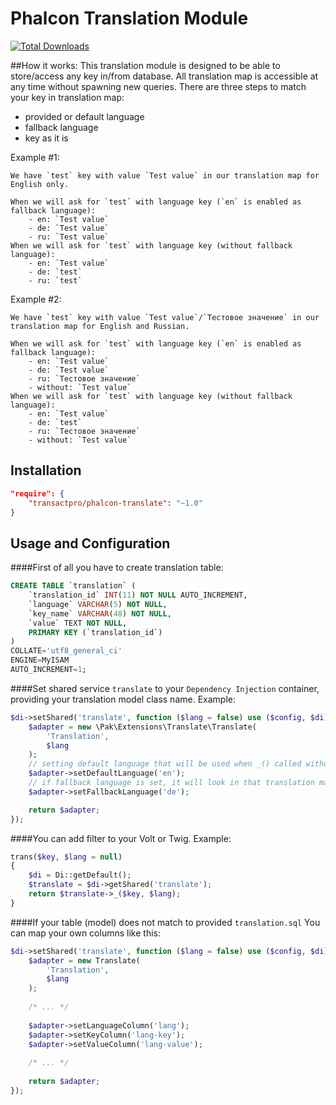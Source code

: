 Phalcon Translation Module 
=====
[![Total Downloads](https://poser.pugx.org/transactpro/phalcon-debug-widget/downloads.png)](https://packagist.org/packages/transactpro/phalcon-debug-widget)

##How it works:
This translation module is designed to be able to store/access any key in/from database. All translation map is accessible at any time without spawning new queries.
There are three steps to match your key in translation map:
- provided or default language
- fallback language
- key as it is

Example #1: 

    We have `test` key with value `Test value` in our translation map for English only. 
    
    When we will ask for `test` with language key (`en` is enabled as fallback language):
        - en: `Test value`
        - de: `Test value`
        - ru: `Test value`
    When we will ask for `test` with language key (without fallback language):
        - en: `Test value`
        - de: `test`
        - ru: `test`

Example #2: 

    We have `test` key with value `Test value`/`Тестовое значение` in our translation map for English and Russian. 
    
    When we will ask for `test` with language key (`en` is enabled as fallback language):
        - en: `Test value`
        - de: `Test value`
        - ru: `Тестовое значение`
        - without: `Test value`
    When we will ask for `test` with language key (without fallback language):
        - en: `Test value`
        - de: `test`
        - ru: `Тестовое значение`
        - without: `Test value`

## Installation

```json
"require": {
	"transactpro/phalcon-translate": "~1.0"
}
```

## Usage and Configuration

####First of all you have to create translation table:
```sql
CREATE TABLE `translation` (
	`translation_id` INT(11) NOT NULL AUTO_INCREMENT,
	`language` VARCHAR(5) NOT NULL,
	`key_name` VARCHAR(48) NOT NULL,
	`value` TEXT NOT NULL,
	PRIMARY KEY (`translation_id`)
)
COLLATE='utf8_general_ci'
ENGINE=MyISAM
AUTO_INCREMENT=1;
```

####Set shared service `translate` to your `Dependency Injection` container, providing your translation model class name. 
Example:
```php
$di->setShared('translate', function ($lang = false) use ($config, $di) {
    $adapter = new \Pak\Extensions\Translate\Translate(
        'Translation',
        $lang
    );
    // setting default language that will be used when _() called without language parameter
    $adapter->setDefaultLanguage('en');
    // if fallback language is set, it will look in that translation map for value
    $adapter->setFallbackLanguage('de');

    return $adapter;
});
```

####You can add filter to your Volt or Twig. 
Example:
```php
trans($key, $lang = null)
{
    $di = Di::getDefault();
    $translate = $di->getShared('translate');
    return $translate->_($key, $lang);
}
```

####If your table (model) does not match to provided `translation.sql`
You can map your own columns like this:
```php
$di->setShared('translate', function ($lang = false) use ($config, $di) {
    $adapter = new Translate(
        'Translation',
        $lang
    );
    
    /* ... */
    
    $adapter->setLanguageColumn('lang');
    $adapter->setKeyColumn('lang-key');
    $adapter->setValueColumn('lang-value');
    
    /* ... */
    
    return $adapter;
});
```
